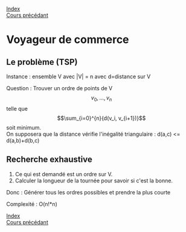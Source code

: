 <script type="text/javascript" src="https://cdnjs.cloudflare.com/ajax/libs/mathjax/2.7.7/latest.js?config=TeX-MML-AM_CHTML"></script>
<script src="https://cdnjs.cloudflare.com/ajax/libs/viz.js/2.1.2/viz.js"></script>
<script src="https://cdnjs.cloudflare.com/ajax/libs/viz.js/2.1.2/full.render.js"></script>
<script>var viz = new Viz();</script>

[Index](./index.md)  
[Cours précédant](./cours_3.md)

# Voyageur de commerce

## Le problème (TSP)

Instance : ensemble V avec |V| = n avec d=distance sur V

Question : Trouver un ordre de points de V $$v_0, ..., v_n$$ telle que $$\sum_{i=0}^{n}{d(v_i, v_{i+1})}$$ soit minimum.  
On supposera que la distance vérifie l'inégalité triangulaire : d(a,c) <= d(a,b)+d(b,c)

## Recherche exhaustive

1. Ce qui est demandé est un ordre sur V.
2. Calculer la longueur de la tournée pour savoir si c'est la bonne.

Donc : Générer tous les ordres possibles et prendre la plus courte

Complexité : O(n!*n)


[Index](./index.md)  
[Cours précédant](./cours_3.md)
